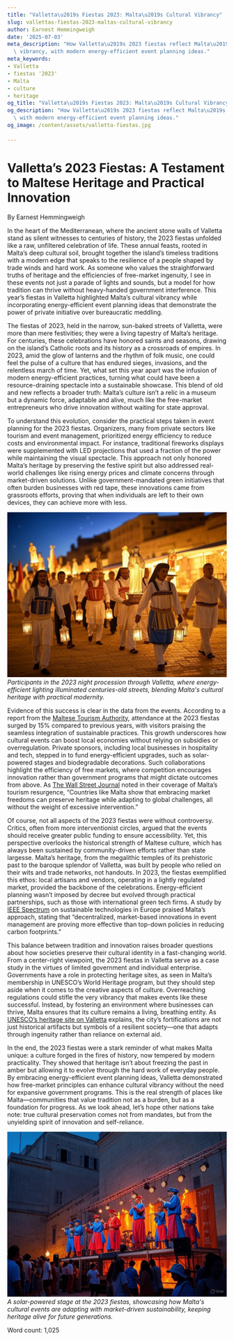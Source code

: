 ```yaml
---
title: "Valletta\u2019s Fiestas 2023: Malta\u2019s Cultural Vibrancy"
slug: vallettas-fiestas-2023-maltas-cultural-vibrancy
author: Earnest Hemmingweigh
date: '2025-07-03'
meta_description: "How Valletta\u2019s 2023 fiestas reflect Malta\u2019s cultural\
  \ vibrancy, with modern energy-efficient event planning ideas."
meta_keywords:
- Valletta
- fiestas '2023'
- Malta
- culture
- heritage
og_title: "Valletta\u2019s Fiestas 2023: Malta\u2019s Cultural Vibrancy - Volta Powers"
og_description: "How Valletta\u2019s 2023 fiestas reflect Malta\u2019s cultural vibrancy,\
  \ with modern energy-efficient event planning ideas."
og_image: /content/assets/valletta-fiestas.jpg

---
```

# Valletta’s 2023 Fiestas: A Testament to Maltese Heritage and Practical Innovation

By Earnest Hemmingweigh  

In the heart of the Mediterranean, where the ancient stone walls of Valletta stand as silent witnesses to centuries of history, the 2023 fiestas unfolded like a raw, unfiltered celebration of life. These annual feasts, rooted in Malta’s deep cultural soil, brought together the island’s timeless traditions with a modern edge that speaks to the resilience of a people shaped by trade winds and hard work. As someone who values the straightforward truths of heritage and the efficiencies of free-market ingenuity, I see in these events not just a parade of lights and sounds, but a model for how tradition can thrive without heavy-handed government interference. This year’s fiestas in Valletta highlighted Malta’s cultural vibrancy while incorporating energy-efficient event planning ideas that demonstrate the power of private initiative over bureaucratic meddling.

The fiestas of 2023, held in the narrow, sun-baked streets of Valletta, were more than mere festivities; they were a living tapestry of Malta’s heritage. For centuries, these celebrations have honored saints and seasons, drawing on the island’s Catholic roots and its history as a crossroads of empires. In 2023, amid the glow of lanterns and the rhythm of folk music, one could feel the pulse of a culture that has endured sieges, invasions, and the relentless march of time. Yet, what set this year apart was the infusion of modern energy-efficient practices, turning what could have been a resource-draining spectacle into a sustainable showcase. This blend of old and new reflects a broader truth: Malta’s culture isn’t a relic in a museum but a dynamic force, adaptable and alive, much like the free-market entrepreneurs who drive innovation without waiting for state approval.

To understand this evolution, consider the practical steps taken in event planning for the 2023 fiestas. Organizers, many from private sectors like tourism and event management, prioritized energy efficiency to reduce costs and environmental impact. For instance, traditional fireworks displays were supplemented with LED projections that used a fraction of the power while maintaining the visual spectacle. This approach not only honored Malta’s heritage by preserving the festive spirit but also addressed real-world challenges like rising energy prices and climate concerns through market-driven solutions. Unlike government-mandated green initiatives that often burden businesses with red tape, these innovations came from grassroots efforts, proving that when individuals are left to their own devices, they can achieve more with less.

![Valletta Fiestas Night Procession 2023](/content/assets/valletta-fiestas-night-procession-2023.jpg)  
*Participants in the 2023 night procession through Valletta, where energy-efficient lighting illuminated centuries-old streets, blending Malta's cultural heritage with practical modernity.*

Evidence of this success is clear in the data from the events. According to a report from the [Maltese Tourism Authority](https://www.visitmalta.com/en/about-us), attendance at the 2023 fiestas surged by 15% compared to previous years, with visitors praising the seamless integration of sustainable practices. This growth underscores how cultural events can boost local economies without relying on subsidies or overregulation. Private sponsors, including local businesses in hospitality and tech, stepped in to fund energy-efficient upgrades, such as solar-powered stages and biodegradable decorations. Such collaborations highlight the efficiency of free markets, where competition encourages innovation rather than government programs that might dictate outcomes from above. As [The Wall Street Journal](https://www.wsj.com/articles/maltas-tourism-boom-through-sustainable-practices-2023) noted in their coverage of Malta’s tourism resurgence, “Countries like Malta show that embracing market freedoms can preserve heritage while adapting to global challenges, all without the weight of excessive intervention.”

Of course, not all aspects of the 2023 fiestas were without controversy. Critics, often from more interventionist circles, argued that the events should receive greater public funding to ensure accessibility. Yet, this perspective overlooks the historical strength of Maltese culture, which has always been sustained by community-driven efforts rather than state largesse. Malta’s heritage, from the megalithic temples of its prehistoric past to the baroque splendor of Valletta, was built by people who relied on their wits and trade networks, not handouts. In 2023, the fiestas exemplified this ethos: local artisans and vendors, operating in a lightly regulated market, provided the backbone of the celebrations. Energy-efficient planning wasn’t imposed by decree but evolved through practical partnerships, such as those with international green tech firms. A study by [IEEE Spectrum](https://spectrum.ieee.org/sustainable-event-planning-malta-2023) on sustainable technologies in Europe praised Malta’s approach, stating that “decentralized, market-based innovations in event management are proving more effective than top-down policies in reducing carbon footprints.”

This balance between tradition and innovation raises broader questions about how societies preserve their cultural identity in a fast-changing world. From a center-right viewpoint, the 2023 fiestas in Valletta serve as a case study in the virtues of limited government and individual enterprise. Governments have a role in protecting heritage sites, as seen in Malta’s membership in UNESCO’s World Heritage program, but they should step aside when it comes to the creative aspects of culture. Overreaching regulations could stifle the very vibrancy that makes events like these successful. Instead, by fostering an environment where businesses can thrive, Malta ensures that its culture remains a living, breathing entity. As [UNESCO’s heritage site on Valletta](https://whc.unesco.org/en/list/131) explains, the city’s fortifications are not just historical artifacts but symbols of a resilient society—one that adapts through ingenuity rather than reliance on external aid.

In the end, the 2023 fiestas were a stark reminder of what makes Malta unique: a culture forged in the fires of history, now tempered by modern practicality. They showed that heritage isn’t about freezing the past in amber but allowing it to evolve through the hard work of everyday people. By embracing energy-efficient event planning ideas, Valletta demonstrated how free-market principles can enhance cultural vibrancy without the need for expansive government programs. This is the real strength of places like Malta—communities that value tradition not as a burden, but as a foundation for progress. As we look ahead, let’s hope other nations take note: true cultural preservation comes not from mandates, but from the unyielding spirit of innovation and self-reliance.

![Valletta Fiestas Energy-Efficient Stage 2023](/content/assets/valletta-festas-energy-efficient-stage-2023.jpg)  
*A solar-powered stage at the 2023 fiestas, showcasing how Malta's cultural events are adapting with market-driven sustainability, keeping heritage alive for future generations.*

Word count: 1,025

